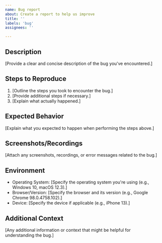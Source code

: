 ```yaml
---
name: Bug report
about: Create a report to help us improve
title: ''
labels: 'bug'
assignees: ''

---
```


## Description
[Provide a clear and concise description of the bug you've encountered.]

## Steps to Reproduce
1. [Outline the steps you took to encounter the bug.]
2. [Provide additional steps if necessary.]
3. [Explain what actually happened.]

## Expected Behavior
[Explain what you expected to happen when performing the steps above.]

## Screenshots/Recordings
[Attach any screenshots, recordings, or error messages related to the bug.]

## Environment
* Operating System: [Specify the operating system you're using (e.g., Windows 10, macOS 12.3).]
* Browser/Version: [Specify the browser and its version (e.g., Google Chrome 98.0.4758.102).]
* Device: [Specify the device if applicable (e.g., iPhone 13).]

## Additional Context
[Any additional information or context that might be helpful for understanding the bug.]